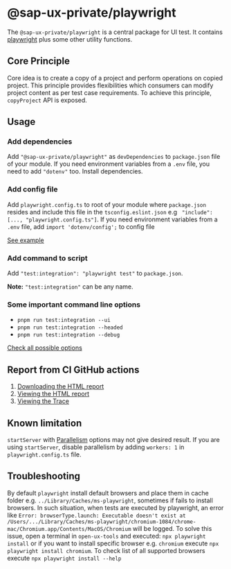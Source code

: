 #  @sap-ux-private/playwright
The `@sap-ux-private/playwright` is a central package for UI test. It contains [playwright](https://www.npmjs.com/package/playwright) plus some other utility functions.

## Core Principle
Core idea is to create a copy of a project and perform operations on copied project. This principle provides flexibilities which consumers can modify project content as per test case requirements. To achieve this principle, `copyProject` API is exposed.


## Usage
### Add dependencies
Add `"@sap-ux-private/playwright"` as `devDependencies` to `package.json` file of your module. If you need environment variables from a  `.env` file, you need to add `"dotenv"` too.
Install dependencies.

### Add config file
Add `playwright.config.ts` to root of your module where `package.json` resides and include this file in the `tsconfig.eslint.json` e.g ` "include": [..., "playwright.config.ts"]`.
If you need environment variables from a  `.env` file, add `import 'dotenv/config';` to config file

[See example](https://github.com/SAP/open-ux-tools/blob/main/packages/preview-middleware/playwright.config.ts)

### Add command to script
Add `"test:integration": "playwright test"` to `package.json`. 

**Note:** `"test:integration"` can be any name.

### Some important command line options
* `pnpm run test:integration --ui`
* `pnpm run test:integration --headed`
* `pnpm run test:integration --debug`

[Check all possible options](https://playwright.dev/docs/test-cli)


## Report from CI GitHub actions
1. [Downloading the HTML report](https://playwright.dev/docs/ci-intro#downloading-the-html-report)
2. [Viewing the HTML report](https://playwright.dev/docs/ci-intro#viewing-the-html-report)
3. [Viewing the Trace](https://playwright.dev/docs/ci-intro#viewing-the-trace)


## Known limitation
`startServer` with [Parallelism](https://playwright.dev/docs/test-parallel) options may not give desired result. If you are using `startServer`, disable parallelism by adding `workers: 1` in `playwright.config.ts` file.

## Troubleshooting
By default `playwright` install default browsers and place them in cache folder e.g. `../Library/Caches/ms-playwright`, sometimes if fails to install browsers. In such situation, when tests are executed by playwright, an error like `Error: browserType.launch: Executable doesn't exist at /Users/.../Library/Caches/ms-playwright/chromium-1084/chrome-mac/Chromium.app/Contents/MacOS/Chromium` will be logged. 
To solve this issue, open a terminal in `open-ux-tools` and executed: `npx playwright install` or if you want to install specific browser e.g. `chromium` execute `npx playwright install chromium`. To check list of all supported browsers execute `npx playwright install --help`